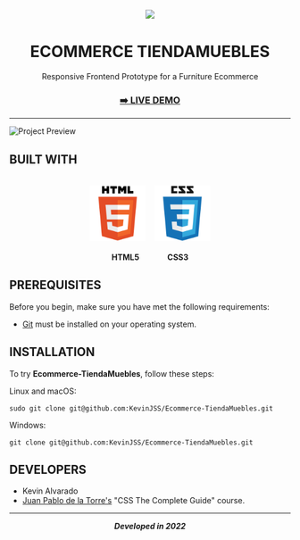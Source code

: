 <div align="center">
  <br/>
  <img src="https://user-images.githubusercontent.com/103754829/216657053-ceb45a25-feee-4495-ad0b-c964b142afe6.png" width="500px" height="auto"/>

  <div>
    <h1>ECOMMERCE TIENDAMUEBLES</h1>
  </div>
</div>

<p align="center">Responsive Frontend Prototype for a Furniture Ecommerce</p>

<div align="center">
  <h3><a href="https://tiendamuebles-ecommerce-kevjs.netlify.app/">➡️ LIVE DEMO</a></h3>
  <hr/>
</div> 

<img src="https://user-images.githubusercontent.com/103754829/207510544-95fa7697-d5fd-4aef-8615-62b78893efd3.png" alt="Project Preview"/>

## BUILT WITH
<br/>

<div align="center">
  <img src="https://raw.githubusercontent.com/devicons/devicon/master/icons/html5/html5-original-wordmark.svg" alt="html5" width="100" height="100"/>
  <span>&nbsp;&nbsp;</span>
  <img src="https://raw.githubusercontent.com/devicons/devicon/master/icons/css3/css3-original-wordmark.svg" alt="css3" width="100" height="100"/>
</div>

<br/>

<div align="center">
    <strong>HTML5</strong>
    <strong>&nbsp;&nbsp;&nbsp;&nbsp;&nbsp;&nbsp;&nbsp;&nbsp;&nbsp;&nbsp;&nbsp;&nbsp;&nbsp;&nbsp;CSS3</strong>
</div>

## PREREQUISITES
Before you begin, make sure you have met the following requirements:
* <a href="https://git-scm.com/downloads" target="_blank">Git</a> must be installed on your operating system.

## INSTALLATION
To try <strong>Ecommerce-TiendaMuebles</strong>, follow these steps:

Linux and macOS:
```
sudo git clone git@github.com:KevinJSS/Ecommerce-TiendaMuebles.git
```

Windows:
```
git clone git@github.com:KevinJSS/Ecommerce-TiendaMuebles.git
```

## DEVELOPERS
* Kevin Alvarado
* <a href="https://github.com/codigoconjuan">Juan Pablo de la Torre's</a> "CSS The Complete Guide" course.

<hr/>

<div align="center">
  <strong><i>Developed in 2022</i></strong>
</div>
